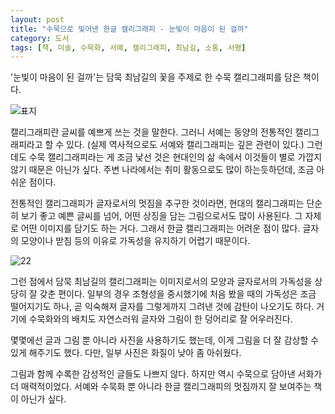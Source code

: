 ```yaml
---
layout: post
title: "수묵으로 빛어낸 한글 캘리그래피 - 눈빛이 마음이 된 걸까"
category: 도서
tags: [책, 미술, 수묵화, 서예, 캘리그래피, 최남길, 소통, 서평]
---
```


'눈빛이 마음이 된 걸까'는
담묵 최남길의 꽃을 주제로 한 수묵 캘리그래피를 담은 책이다.

![표지](https://lh3.googleusercontent.com/UsZ8ohetI5gYd9vgTmDhnVmyhK8ffcYJWBrY8pVp67oCDGEsso6RlpnVC5xSK053UJdRKMGc52DidA=s480)

캘리그래피란 글씨를 예쁘게 쓰는 것을 말한다.
그러니 서예는 동양의 전통적인 캘리그래피라고 할 수 있다.
(실제 역사적으로도 서예와 캘리그래피는 깊은 관련이 있다.)
그런데도 수묵 캘리그래피라는 게 조금 낯선 것은
현대인의 삶 속에서 이것들이 별로 가깝지 않기 때문은 아닌가 싶다.
주변 나라에서는 취미 활동으로도 많이 하는듯하던데, 조금 아쉬운 점이다.

전통적인 캘리그래피가 글자로서의 멋짐을 추구한 것이라면,
현대의 캘리그래피는 단순히 보기 좋고 예쁜 글씨를 넘어,
어떤 상징을 담는 그림으로서도 많이 사용된다.
그 자체로 어떤 이미지를 담기도 하는 거다.
그래서 한글 캘리그래피는 어려운 점이 많다.
글자의 모양이나 받침 등의 이유로 가독성을 유지하기 어렵기 때문이다.

![22](https://lh3.googleusercontent.com/RrZpZ2t1vW_V9D9p7doatVU_1tcSrO4fdDCLyabqAViecUrkj86dTCb0pQq05MF8y1-wQFKStcaAhg)

그런 점에서 담묵 최남길의 캘리그래피는
이미지로서의 모양과
글자로서의 가독성을 상당히 잘 갖춘 편이다.
일부의 경우 조형성을 중시했기에 처음 봤을 때의 가독성은 조금 떨어지기도 하나,
곧 익숙해져 글자를 그렇게까지 그려낸 것에 감탄이 나오기도 하다.
거기에 수묵화와의 배치도 자연스러워
글자와 그림이 한 덩어리로 잘 어우러진다.

몇몇에선 글과 그림 뿐 아니라 사진을 사용하기도 했는데,
이게 그림을 더 잘 감상할 수 있게 해주기도 했다.
다만, 일부 사진은 화질이 낮아 좀 아쉬웠다.

그림과 함께 수록한 감성적인 글들도 나쁘지 않다.
하지만 역시 수묵으로 담아낸 서화가 더 매력적이었다.
서예와 수묵화 뿐 아니라 한글 캘리그래피의 멋짐까지 잘 보여주는 책이 아닌가 싶다.
